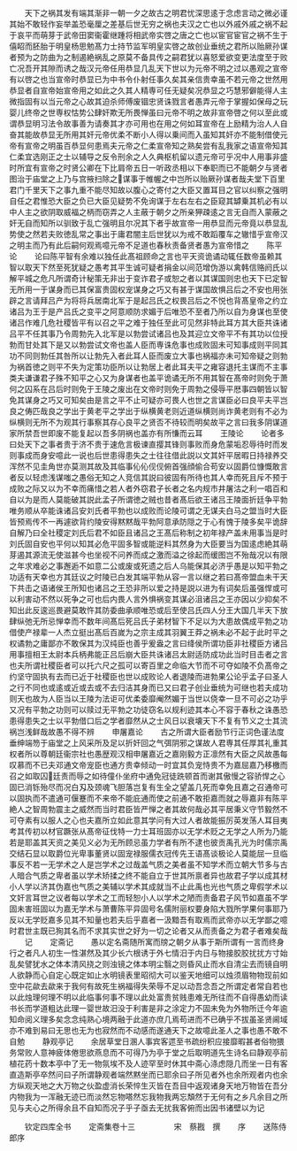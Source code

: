 <!-- { "loadSidebar": true } -->
　　天下之祸其发有端其渐非一朝一夕之故古之明君忧深思逺于念虑言动之微必谨其始不敢轻作妄举盖恐毫厘之差基后世无穷之祸也夫汉之亡也以外戚外戚之祸不起于哀平而萌芽于武帝田窦衞霍继踵将相武帝实啓之唐之亡也以宦官宦官之祸不生于僖眧而胚胎于明皇杨思勉髙力士持节监军明皇实啓之故创业垂统之君所以贻厥孙谋者预为之防曲为之制遏絶祸乱之原莫不备具传之嗣君犹以喜怒爱欲变更法度至于败亡况吾开其隙而诱之哉汉元帝任用恭显几乱天下世以为元帝不明之过以愚观之宣帝有以啓之也当宣帝时恭显已为中书令仆射任事久矣其亲信贵幸虽不若元帝之世然用恭显者自宣帝始宣帝用之如此之久其人精専可任无疑矣况恭显之巧慧邪僻能得人主微指固有以当元帝之心故其迫杀师傅废锢忠贤诛戮言者愚弄元帝于掌握如保母之玩婴儿终帝之世専权怙势公肆奸欺无所畏惮虽曰元帝不明之故非宣帝啓之何以至此或谓恭显明习法令故事善为请奏其才亦可用也在用之何如耳宣帝在上励精为治人人自奋其能故恭显无所用其奸元帝优柔不断小人得以乗间而入虽知其奸亦不能制借使元帝有宣帝之明虽百恭显何患焉夫元帝之仁柔宣帝知之熟矣尝有乱我家之语宣帝知其仁柔宜选刚正之士以辅导之反令刑余之人久典枢机留以遗元帝可乎况中人用事非盛时所宜有宣帝之时贤公卿在下比肩帝五日一听政丞相以下奉职而已不能朝夕与贤者图治于庙堂之上乃与宫掖扫除之谋事于帷幄之中岂所以贻厥孙谋者哉夫堂下百里君门千里天下之事九重不能尽知故以腹心之寄付之大臣又置耳目之官以纠察之强明自任之君惟恐大臣之负已大臣见疑势不免询谋于左右左右之臣窥其罅乗其机必有以中人主之欲阴取威福之柄而窃弄之人主蔽于朝夕之所亲狎疎逺之言无自而入蒙蔽之奸无自而知所以驯致于乱亡强明且尔况其下者乎故宣帝一用恭显而元帝竟以恭显乱势使之然若夫败徳乱常之事出于庸君闇主后世犹以为戒不敢蹈覆车之辙惜乎宣帝汉之明主而乃有此后嗣何观焉噫元帝不足道也春秋责备贤者愚为宣帝惜之
　　陈平论
　　论曰陈平智有余难以独任此髙祖顾命之言也平天资诡谲动辄任数帝虽赖其智以取天下然至死犹疑之愚考其平生诚可疑者捐金以间范增伪游以禽韩信赂阏氏以解平城之危凡所谓奇计秘策无非出于变诈君子或恕之者以其谋国则忠也天下已定智无所用一于谋身而已其保富贵固权宠谋身之巧又有甚于谋国故惧吕后之不安也用张辟之言请拜吕产为将将兵居南北军于是起吕氏之权畏吕后之不悦也背髙皇帝之约立诸吕为王于是产吕氏之变平之阿意顺防求媚于后唯恐不至者乃所以自为身谋也至使诸吕作难几危社稷皆平有以召之平之难于独任至此可见然非特此耳方其大臣共诛诸吕平不任其事乃令周勃先入北军是以勃尝试诸吕也及其迎立文帝平不有其功以位授勃而甘处其下是又以勃尝试文帝也盖人臣而専诛危事也成败固未可知事成则平同其功不同则勃任其咎所以让勃先入者此耳人臣而废立大事也祸福亦未可知帝疑之则勃为祸首徳之则平不失为定策功臣所以让勃居上者此耳夫平之雍容退托主谋而不主事类夫谦谦君子殊不知平之心又为身谋者也盖平诡谲无所不用其智在髙帝时则免于萧何之囚系在吕后时则免于王陵之废出在文帝时则免于周勃之侵辱平厯事四朝皆以智免其谋身之巧又可知矣由是言之平不止可疑亦可畏人也世之言谋臣必曰良平夫平岂良之俦匹哉良之学出于黄老平之学出于纵横黄老则近道纵横则尚诈黄老则有不必为纵横则无所不为观其行事察其存心良平之贤否不待较而明矣故平之言曰我多阴谋道家所禁吾世即废不能复起以吾多阴祸也盖亦有所慊而云耳
　　王陵论
　　论者多曰处天下之事者贵于济不贵于速危言极谏直撄其锋则事败而身危蒙垢忍辱待时而发则事成而身安噫此一说也后世患得患失之士往往借此説以文其奸平居暇日持禄养交浑然不见圭角世亦莫测其故及其临事伈伈伣伣俯首强顔偷合苟安以固爵位慷慨敢言者反以轻虑浅谋嗤之愚俗无知之人竞信其説曰彼固有所待也其人幸而死且斥不预于成败之际又以为不幸而痛惜之若人者外窃君子长者之名内规市井屠沽之利一唱百和自以为是而人莫能破其説此孟子所谓徳之贼也昔者髙后欲王诸吕王陵面折廷争平勃唯务顺从卒能诛诸吕安刘氏者平勃也以成败而论陵可谓之无谋夫白马之盟当时大臣皆预焉传不一再遽欲背约陵安得黙黙哉平勃阿意承防隠之于心有愧于陵多矣平诡辞自解乃曰全社稷定刘氏后君不如臣且诸吕之王髙后称制之初年禄产盖未用事当是时刘氏固自安也平何以知其必危平固多智或能逆料其然身为大臣要当为国逺虑絶其萌芽遏其源流无使滋甚今也坐视不问养而成之激而溢之徐起而缓图岂不殆哉况以有限之年求难必之事邂逅不如意二公或废或死遗之后人乌能保其必济乎愚是以知平勃之功适有天幸也方其廷议之时陵已白发其端平勃从容一言以继之若曰髙帝盟血未干天下共击之语诸侯王所知也诸吕之王恐非所以爱之持是説以进为有词矣后虽强悍或可以利害动不然以死争之可也后内畏人言外惧祸变其谋必沮诸吕之王亦因以少抑矣不知出此反逡巡畏避莫敢忤其防委曲承顺唯恐或后至使吕氏四人分王大国几半天下放肆纵弛无所忌惮幸而不数年间髙后死吕氏子弟材智下不足以为大患故偶成平勃之功借使产禄辈一人杰立挺出髙后百嵗为之宗主成其羽翼王莽之祸未必不起于此时平之权谲勃之庸鄙亦不敢保其为汉纯臣也善乎爰盎之言曰绛侯所谓功臣非社稷臣方诸吕用事擅相王太尉本兵柄弗能正吕后崩大臣共诛诸吕太尉适防成功此当时目击者之言也夫所谓社稷臣者可以托六尺之孤可以寄百里之命临大节而不可夺如陵不负髙帝之约坚守固执有去而已近于社稷臣也世以成败论人者退陵而进勃果公论乎孟子曰圣人之行不同也或逺或近或去或不去归洁其身而已又曰君子创业垂统为可继也若夫成功则天也故为人臣当以王陵为法讵可优柔委靡阉然媚于当世以侥幸一旦不可必之功乎又况有平勃之功则可以赎过无平勃之功徒窃名以规利迹其本心不容于春秋之诛愚恐患得患失之士以平勃借口后之学者靡然从之士风日以衰壊天下不复有节义之士其流祸岂浅鲜哉故愚不得不辨
　　申屠嘉论
　　古之所谓大臣者励节行正词色谨法度垂绅端笏于庙堂之上风采所及足以折奸回之气弭阴邪之谋故人君専其任厚其礼重其权者所以尊朝廷衞宗社也愚歴观汉相申屠嘉近之嘉刚毅方正凛然有大臣之风故愚每叹慕而不已夫邓通文帝宠臣也通方贵幸倾动一时宜其负宠恃贵不为嘉屈嘉乃移檄而召之如取囚廷责而辱之如待僮仆坐府中通免冠徒跣顿首而谢其傲慢之容骄悍之心固已消铄殆尽而况白刄及颈魂飞胆落岂复有生全之望盖几死而幸免且嘉之召通帝可以固执而不遣通可偃蹇而不来帝不能庇通而使之前通不敢拒嘉而就之辱嘉非有陈平絶人之智周勃震主之威然而当时君臣皆严惮之者其故何哉必其平居秉义守节毅然不可夺素有以服人之心也夫嘉所立如此意其学问有大过人者故能振厉英发荡人耳目夷考其传初以材官蹶张从髙帝征伐特一力士耳班固亦以无学术贬之无学之人所为乃能若是耶盖其天资之美见义必为无所顾忌虽力学者有所不逮也彼贡禹孔光为时儒宗禹交结石显以取爵位光卑事董贤以固宠禄服儒衣冠传先王语髙谈极论人莫能屈一旦临事反不若一无学术之人是岂学术之过哉盖气质之美者虽不知学术而立朝大节多与古人暗合气质之卑者虽以学术矫揉之终不能自立于世其所禀者异也故君子学以成其材小人学以济其伪嘉也气质之美辅以学术其成就当不止此禹也光也气质之卑假学术以文奸言耳世之议者每以学术之工而轻恕小人以学术之陋而责备君子风节如嘉虽不学固未害班固以为嘉无学术与萧曹陈平异固号名儒附丽权要身陷大戮所学果何事耶乃反以无学贬嘉多见其不知量也若夫后乎嘉者一汲黯吾有取焉而武帝亦以无学鄙之噫时君世主既已狥其名而不求其实世之好为一切之论者又从而责备之为君子者难矣哉
　　记
　　定斋记
　　愚以定名斋随所寓而牓之朝夕从事于斯所谓有一言而终身行之者凡人初生一性湛然及其少长六根诱于外七情汨于内日与物接胶胶扰扰方寸始乱矣譬犹水之体本清风挠之则浊镜之体本明尘翳之则昏风止而水自清尘去而镜自明人欲静而心自定心既定如止水明镜表里昭彻大可以鉴天地细可以烛须眉物物现前如空中花歘去歘来于我何有故死生祸福得失荣辱不足以动吾念吾之所谓定者常自若也以此烛理何理不明以此临事何事不理以此处富贵贫贱患难无所往而不自得愚幼而读书长而学道粗达此理一婴世故汨没于利害是非之涂定力不固未免为外物所迁今年逾知命阅义理多矣念念纯熟心境两融于此道亦庶几焉苟进而不已确乎不拔虽圣贤阃域亦不难到易曰无思也无为也寂然而不动感而遂通天下之故噫此圣人之事也愚不敢不自勉
　　静观亭记
　　余居草堂日溷人事宾客遝至书疏纷积应接靡暇甚者俗物猥务常败人意神疲体倦思欲燕息而不可得乃为亭于堂之后取明道先生诗名曰静观亭前植花药十数本亭中了无一物氛埃不及人迹罕至时休其中斋心涤虑隠几而坐一日有客直造斯亭卒然问曰子所谓静观者端然黙坐而已耶余曰子所见者外也余所观者内也余方纵观天地之大万物之伙盈虚消长荣悴生灭皆在吾目中返观诸身天地万物皆在吾分内物我为一浑融无迹已而淡然忘物嗒然忘我物我两忘頽然于无何有之乡凡余目之所见与夫心之所得余且不自知而况子乎子亟去无扰我客俯而出因书诸壁以为记













　　钦定四库全书
　　定斋集卷十三　　　　　宋　蔡戡　撰
　　序
　　送陈侍郎序

